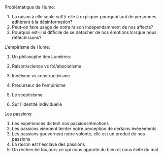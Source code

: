 Problématique de Hume:

1. La raison à elle seule suffit-elle à expliquer pourquoi tant de personnes adhèrent à la désinformation?
2. Peut-on faire usage de notre raison indépendamment de nos affects?
3. Pourquoi est-il si difficile de se détacher de nos émotions lorsque nous réfléchissons?

L'empirisme de Hume:

1. Un philosophe des Lumières:

1. Raison/science vs foi/absolutisme
2. Innéisme vs constructivisme

3. Précurseur de l'empirisme
4. Le scepticisme
5. Sur l'identité individuelle

Les passions:

1. Les expériences dictent nos passions/émotions
2. Les passions viennent teinter notre perception de certains évènements
3. Les passions gouvernent notre volonté, elle est un produit de nos passions
4. La raison est l'esclave des passions
5. On recherche toujours ce qui nous apporte du bien et nous évite du mal